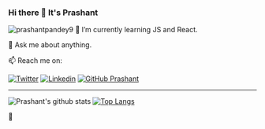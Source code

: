 ### Hi there 👋 It's Prashant 
<img src="https://komarev.com/ghpvc/?username=prashantpandey9" alt="prashantpandey9" />
🌱 I’m currently learning JS and React.

💬 Ask me about anything.

📫 Reach me on:

[![Twitter](https://img.shields.io/twitter/follow/Prashant8057152?style=social)](https://twitter.com/Prashant8057152/)  [![Linkedin](https://img.shields.io/badge/-LinkedIn-0073b1?style=social&logo=Linkedin&link=https://www.linkedin.com/in/prashantpandey9/)](https://www.linkedin.com/in/prashantpandey9/) [![GitHub Prashant](https://img.shields.io/github/followers/prashantpandey9?label=follow&style=social)](https://github.com/prashantpandey9)
_________________________________________________________________

 ![Prashant's github stats](https://github-readme-stats.vercel.app/api?username=prashantpandey9&show_icons=true&count_private=true&include_all_commits=true)   [![Top Langs](https://github-readme-stats.vercel.app/api/top-langs/?username=prashantpandey9&layout=compact)](https://github.com/prashantpandey9/)     

🔭
